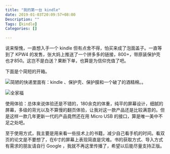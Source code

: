 ```yaml
---
title: "我的第一台 kindle"
date: 2019-01-03T20:09:57+08:00
Description: ""
Tags: [kindle]
Categories: []

---
```


说来惭愧，一直想入手一个 kindle 但有点舍不得，怕买来成了泡面盖子。一直等到了 KPW4 的发售，张大妈上推送了一个拼多多的链接，800+，带原装保护壳也才850。这岂不是白送？果断下单，也算是为信仰充值了吧。

下面是个简短的开箱。

![简陋的快递里面有：kindle 、保护壳、保护膜和一个破了的酒精棉。。](https://farm5.staticflickr.com/4863/46584347011_0221513bea_z.jpg#center)

![全家福](https://farm5.staticflickr.com/4865/45670037905_4ab6fb6eae_z.jpg#center)

使用体验：总体来说体验还是不错的，180余克的体重，纯平的屏幕设计，细腻的屏幕，多级的背光以及不算慢的翻页体验，让我对这一款产品还是比较满意的。但是这样一款几年更新一代的产品竟然还在用 Micro USB 的接口，算是唯一美中不足之处吧。

至于使用方式，我主要是用来看一些技术上的书籍，减少自己看手机的时间。看双页的论文是不要想了，在6寸的屏幕上表现简直是灾难。书的获取方式、导入方式有需求的朋友请自行 Google ，我就不再这里传播了，希望以后能尽量支持正版。

